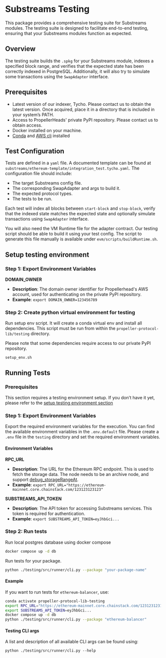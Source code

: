 # Substreams Testing

This package provides a comprehensive testing suite for Substreams modules. The testing suite is designed to facilitate
end-to-end testing, ensuring that your Substreams modules function as expected.

## Overview

The testing suite builds the `.spkg` for your Substreams module, indexes a specified block range, and verifies that the
expected state has been correctly indexed in PostgreSQL.
Additionally, it will also try to simulate some transactions using the `SwapAdapter` interface.

## Prerequisites

- Latest version of our indexer, Tycho. Please contact us to obtain the latest version. Once acquired, place it in a directory that is included in your system’s PATH.
- Access to PropellerHeads' private PyPI repository. Please contact us to obtain access.
- Docker installed on your machine.
- [Conda](https://conda.io/projects/conda/en/latest/user-guide/install/index.html)
  and [AWS cli](https://aws.amazon.com/cli/) installed

## Test Configuration

Tests are defined in a `yaml` file. A documented template can be found at
`substreams/ethereum-template/integration_test.tycho.yaml`. The configuration file should include:

- The target Substreams config file.
- The corresponding SwapAdapter and args to build it.
- The expected protocol types.
- The tests to be run.

Each test will index all blocks between `start-block` and `stop-block`, verify that the indexed state matches the
expected state and optionally simulate transactions using `SwapAdapter` interface.

You will also need the VM Runtime file for the adapter contract.
Our testing script should be able to build it using your test config.
The script to generate this file manually is available under `evm/scripts/buildRuntime.sh`.

## Setup testing environment

### Step 1: Export Environment Variables

**DOMAIN_OWNER**

- **Description**: The domain owner identifier for Propellerhead's AWS account, used for authenticating on the private
  PyPI repository.
- **Example**: `export DOMAIN_OWNER=123456789`

### Step 2: Create python virtual environment for testing

Run setup env script. It will create a conda virtual env and install all dependencies.
This script must be run from within the `propeller-protocol-lib/testing` directory.

Please note that some dependencies require access to our private PyPI repository.

```
setup_env.sh
```

## Running Tests

### Prerequisites

This section requires a testing environment setup. If you don’t have it yet, please refer to the [setup testing
environment section](#setup-testing-environment)

### Step 1: Export Environment Variables

Export the required environment variables for the execution. You can find the available environment variables in the
`.env.default` file.
Please create a `.env` file in the `testing` directory and set the required environment variables.

#### Environment Variables

**RPC_URL**

- **Description**: The URL for the Ethereum RPC endpoint. This is used to fetch the storage data. The node needs to be
  an archive node, and support [debug_storageRangeAt](https://www.quicknode.com/docs/ethereum/debug_storageRangeAt).
- **Example**: `export RPC_URL="https://ethereum-mainnet.core.chainstack.com/123123123123"`

**SUBSTREAMS_API_TOKEN**

- **Description**: The API token for accessing Substreams services. This token is required for authentication.
- **Example**: `export SUBSTREAMS_API_TOKEN=eyJhbGci...`

### Step 2: Run tests

Run local postgres database using docker compose

```bash
docker compose up -d db
```

Run tests for your package.

```bash
python ./testing/src/runner/cli.py --package "your-package-name"
```

#### Example

If you want to run tests for `ethereum-balancer`, use:

```bash
conda activate propeller-protocol-lib-testing
export RPC_URL="https://ethereum-mainnet.core.chainstack.com/123123123123"
export SUBSTREAMS_API_TOKEN=eyJhbGci...
docker compose up -d db
python ./testing/src/runner/cli.py --package "ethereum-balancer"
```

#### Testing CLI args

A list and description of all available CLI args can be found using:

```
python ./testing/src/runner/cli.py --help
```

